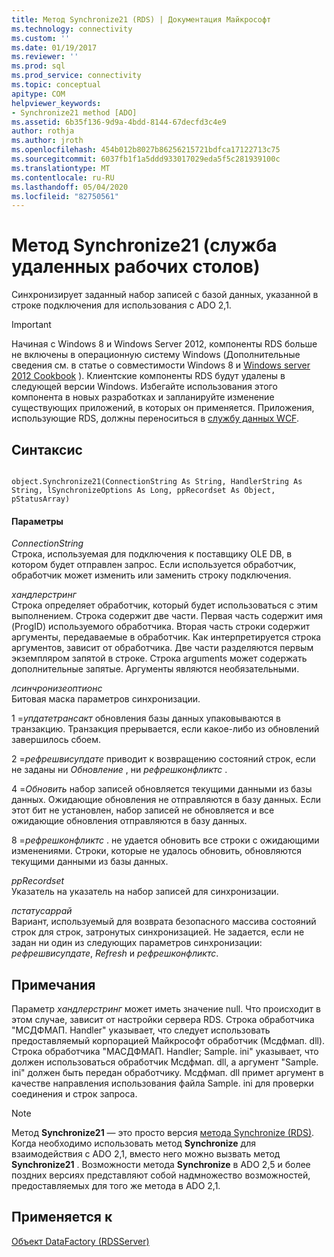 ```yaml
---
title: Метод Synchronize21 (RDS) | Документация Майкрософт
ms.technology: connectivity
ms.custom: ''
ms.date: 01/19/2017
ms.reviewer: ''
ms.prod: sql
ms.prod_service: connectivity
ms.topic: conceptual
apitype: COM
helpviewer_keywords:
- Synchronize21 method [ADO]
ms.assetid: 6b35f136-9d9a-4bdd-8144-67decfd3c4e9
author: rothja
ms.author: jroth
ms.openlocfilehash: 454b012b8027b86256215721bdfca17122713c75
ms.sourcegitcommit: 6037fb1f1a5ddd933017029eda5f5c281939100c
ms.translationtype: MT
ms.contentlocale: ru-RU
ms.lasthandoff: 05/04/2020
ms.locfileid: "82750561"
---
```

# <a name="synchronize21-method-rds"></a>Метод Synchronize21 (служба удаленных рабочих столов)
Синхронизирует заданный набор записей с базой данных, указанной в строке подключения для использования с ADO 2,1.  
  
> [!IMPORTANT]
>  Начиная с Windows 8 и Windows Server 2012, компоненты RDS больше не включены в операционную систему Windows (Дополнительные сведения см. в статье о совместимости Windows 8 и [Windows server 2012 Cookbook](https://www.microsoft.com/download/details.aspx?id=27416) ). Клиентские компоненты RDS будут удалены в следующей версии Windows. Избегайте использования этого компонента в новых разработках и запланируйте изменение существующих приложений, в которых он применяется. Приложения, использующие RDS, должны переноситься в [службу данных WCF](https://go.microsoft.com/fwlink/?LinkId=199565).  
  
## <a name="syntax"></a>Синтаксис  
  
```  
  
object.Synchronize21(ConnectionString As String, HandlerString As String, lSynchronizeOptions As Long, ppRecordset As Object, pStatusArray)  
```  
  
#### <a name="parameters"></a>Параметры  
 *ConnectionString*  
 Строка, используемая для подключения к поставщику OLE DB, в котором будет отправлен запрос. Если используется обработчик, обработчик может изменить или заменить строку подключения.  
  
 *хандлерстринг*  
 Строка определяет обработчик, который будет использоваться с этим выполнением. Строка содержит две части. Первая часть содержит имя (ProgID) используемого обработчика. Вторая часть строки содержит аргументы, передаваемые в обработчик. Как интерпретируется строка аргументов, зависит от обработчика. Две части разделяются первым экземпляром запятой в строке. Строка arguments может содержать дополнительные запятые. Аргументы являются необязательными.  
  
 *лсинчронизеоптионс*  
 Битовая маска параметров синхронизации.  
  
 1 =*упдатетрансакт* обновления базы данных упаковываются в транзакцию. Транзакция прерывается, если какое-либо из обновлений завершилось сбоем.  
  
 2 =*рефрешвисупдате* приводит к возвращению состояний строк, если не заданы ни *Обновление* , ни *рефрешконфликтс* .  
  
 4 =*Обновить* набор записей обновляется текущими данными из базы данных. Ожидающие обновления не отправляются в базу данных. Если этот бит не установлен, набор записей не обновляется и все ожидающие обновления отправляются в базу данных.  
  
 8 =*рефрешконфликтс* . не удается обновить все строки с ожидающими изменениями. Строки, которые не удалось обновить, обновляются текущими данными из базы данных.  
  
 *ppRecordset*  
 Указатель на указатель на набор записей для синхронизации.  
  
 *пстатусаррай*  
 Вариант, используемый для возврата безопасного массива состояний строк для строк, затронутых синхронизацией. Не задается, если не задан ни один из следующих параметров синхронизации: *рефрешвисупдате*, *Refresh* и *рефрешконфликтс*.  
  
## <a name="remarks"></a>Примечания  
 Параметр *хандлерстринг* может иметь значение null. Что происходит в этом случае, зависит от настройки сервера RDS. Строка обработчика "МСДФМАП. Handler" указывает, что следует использовать предоставляемый корпорацией Майкрософт обработчик (Мсдфмап. dll). Строка обработчика "МАСДФМАП. Handler; Sample. ini" указывает, что должен использоваться обработчик Мсдфмап. dll, а аргумент "Sample. ini" должен быть передан обработчику. Мсдфмап. dll примет аргумент в качестве направления использования файла Sample. ini для проверки соединения и строк запроса.  
  
> [!NOTE]
>  Метод **Synchronize21** — это просто версия [метода Synchronize (RDS)](../../../ado/reference/rds-api/synchronize-method-rds.md). Когда необходимо использовать метод **Synchronize** для взаимодействия с ADO 2,1, вместо него можно вызвать метод **Synchronize21** . Возможности метода **Synchronize** в ADO 2,5 и более поздних версиях представляют собой надмножество возможностей, предоставляемых для того же метода в ADO 2,1.  
  
## <a name="applies-to"></a>Применяется к  
 [Объект DataFactory (RDSServer)](../../../ado/reference/rds-api/datafactory-object-rdsserver.md)


